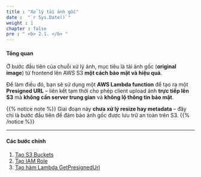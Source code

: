 ```yaml
---
title : "Xử lý tải ảnh gốc"
date :  "`r Sys.Date()`" 
weight : 1
chapter : false
pre : " <b> 2.1. </b> "
---
```



#### Tổng quan

Ở bước đầu tiên của chuỗi xử lý ảnh, mục tiêu là tải ảnh gốc (**original image**) từ frontend lên AWS S3 **một cách bảo mật và hiệu quả**.

Để làm điều đó, bạn sẽ sử dụng một **AWS Lambda function** để tạo ra một **Presigned URL** – liên kết tạm thời cho phép client upload ảnh **trực tiếp lên S3** mà **không cần server trung gian** và **không lộ thông tin bảo mật**.

{{% notice note %}}
Giai đoạn này **chưa xử lý resize hay metadata** – đây chỉ là bước đầu tiên để đảm bảo ảnh gốc được lưu trữ an toàn trên S3.
{{% /notice %}}

---

#### Các bước chính

1. [Tạo S3 Buckets](2.1.2-create-s3-bucket/)
2. [Tạo IAM Role](2.1.3-create-iam-role/)
3. [Tạo hàm Lambda GetPresignedUrl](2.1.1-create-presignedurl-lambda-function/)

